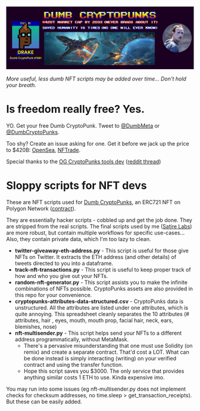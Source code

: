 ![header](header.jpg)

*More useful, less dumb NFT scripts may be added over time... Don't hold your breath.*

# Is freedom really free? Yes.
YO. Get your free Dumb CryptoPunk.
Tweet to [@DumbMeta](https://twitter.com/dumbmeta) or [@DumbCryptoPunks](https://twitter.com/dumbcryptopunks).
 
 Too shy? Create an issue asking for one. Get it before we jack up the price to $420B: [OpenSea](https://opensea.io/collection/dumb-cryptopunks), [NFTrade](https://nftrade.com/assets/polygon/0x5dcb640be243ad3967649a4e85f66d3d7c1208ff).

 Special thanks to the [OG CryptoPunks tools dev](https://github.com/cryptopunksnotdead) ([reddit thread](https://www.reddit.com/r/dumbmeta/comments/ssfnc9/history_corner_dumb_solpunks_and_crypto_writing/))

# Sloppy scripts for NFT devs
These are NFT scripts used for [Dumb CryptoPunks](https://dumbcryptopunks.com), an ERC721 NFT on Polygon Network ([contract](https://polygonscan.com/token/0x5dcb640be243ad3967649a4e85f66d3d7c1208ff)). 

They are essentially hacker scripts - cobbled up and get the job done. They are stripped from the real scripts. The final scripts used by me ([Satire Labs](https://satirelabs.com)) are more robust, but contain multiple workflows for specific use-cases... Also, they contain private data, which I'm too lazy to clean.

- **twitter-giveaway-eth-address.py** - This script is useful for those give NFTs on Twitter. It extracts the ETH address (and other details) of tweets directed to you into a dataframe.
- **track-nft-transactions.py** - This script is useful to keep proper track of how and who you give out your NFTs.
- **random-nft-generator.py** - This script assists you to make the infinite combinations of NFTs possible. CryptoPunks assets are also provided in this repo for your convenience.
- **cryptopunks-attributes-data-structured.csv** - CryptoPunks data is unstructured. All the attributes are listed under one attributes, which is quite annoying. This spreadsheet cleanly separates the 10 attributes (# attributes, hair	, eyes, mouth,	mouth prop,	facial hair, neck, ears, blemishes, nose)
- **nft-multisender.py** - This script helps send your NFTs to a different address programmatically, without MetaMask.
	- There's a pervasive misunderstanding that one must use Solidity (on remix) and create a separate contract. That'd cost a LOT. What can be done instead is simply interacting (writing) on your verified contract and using the transfer function.
	- Hope this script saves you $3000. The only service that provides anything similar costs 1 ETH to use. Kinda expensive imo.

You may run into some issues (eg nft-multisender.py does not implement checks for checksum addresses, no time.sleep > get_transaction_receipts). But these can be easily added.